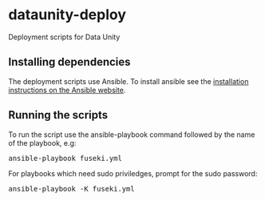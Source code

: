 dataunity-deploy
================

Deployment scripts for Data Unity

Installing dependencies
-----------------------

The deployment scripts use Ansible. To install ansible see the <a href="http://docs.ansible.com/intro_installation.html#latest-releases-via-apt-ubuntu" target="_blank">installation instructions on the Ansible website</a>.

Running the scripts
-------------------

To run the script use the ansible-playbook command followed by the name of the playbook, e.g:

<pre>
ansible-playbook fuseki.yml
</pre>

For playbooks which need sudo priviledges, prompt for the sudo password:

<pre>
ansible-playbook -K fuseki.yml
</pre>